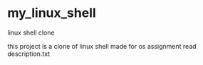 # my_linux_shell
linux shell clone

this project is a clone of linux shell made for os assignment
read description.txt
